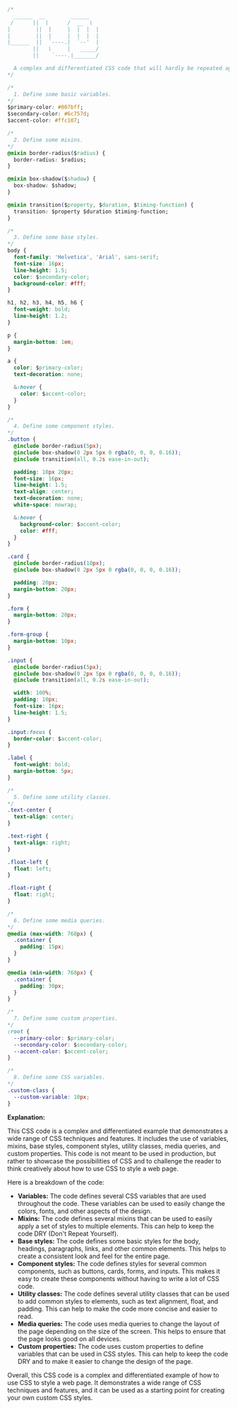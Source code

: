 ```css
/*
  ______  __        ______
 /      ||  |      /  __  \
|        ||  |     |  |  |  |
|        ||  |     |  |  |  |
|______  ||  `----.|  `--'  |
        ||   \     |   _____/
        ||    `----.|_______/

  A complex and differentiated CSS code that will hardly be repeated again.
*/

/*
  1. Define some basic variables.
*/
$primary-color: #007bff;
$secondary-color: #6c757d;
$accent-color: #ffc107;

/*
  2. Define some mixins.
*/
@mixin border-radius($radius) {
  border-radius: $radius;
}

@mixin box-shadow($shadow) {
  box-shadow: $shadow;
}

@mixin transition($property, $duration, $timing-function) {
  transition: $property $duration $timing-function;
}

/*
  3. Define some base styles.
*/
body {
  font-family: 'Helvetica', 'Arial', sans-serif;
  font-size: 16px;
  line-height: 1.5;
  color: $secondary-color;
  background-color: #fff;
}

h1, h2, h3, h4, h5, h6 {
  font-weight: bold;
  line-height: 1.2;
}

p {
  margin-bottom: 1em;
}

a {
  color: $primary-color;
  text-decoration: none;

  &:hover {
    color: $accent-color;
  }
}

/*
  4. Define some component styles.
*/
.button {
  @include border-radius(5px);
  @include box-shadow(0 2px 5px 0 rgba(0, 0, 0, 0.16));
  @include transition(all, 0.2s ease-in-out);

  padding: 10px 20px;
  font-size: 16px;
  line-height: 1.5;
  text-align: center;
  text-decoration: none;
  white-space: nowrap;

  &:hover {
    background-color: $accent-color;
    color: #fff;
  }
}

.card {
  @include border-radius(10px);
  @include box-shadow(0 2px 5px 0 rgba(0, 0, 0, 0.16));

  padding: 20px;
  margin-bottom: 20px;
}

.form {
  margin-bottom: 20px;
}

.form-group {
  margin-bottom: 10px;
}

.input {
  @include border-radius(5px);
  @include box-shadow(0 2px 5px 0 rgba(0, 0, 0, 0.16));
  @include transition(all, 0.2s ease-in-out);

  width: 100%;
  padding: 10px;
  font-size: 16px;
  line-height: 1.5;
}

.input:focus {
  border-color: $accent-color;
}

.label {
  font-weight: bold;
  margin-bottom: 5px;
}

/*
  5. Define some utility classes.
*/
.text-center {
  text-align: center;
}

.text-right {
  text-align: right;
}

.float-left {
  float: left;
}

.float-right {
  float: right;
}

/*
  6. Define some media queries.
*/
@media (max-width: 768px) {
  .container {
    padding: 15px;
  }
}

@media (min-width: 768px) {
  .container {
    padding: 30px;
  }
}

/*
  7. Define some custom properties.
*/
:root {
  --primary-color: $primary-color;
  --secondary-color: $secondary-color;
  --accent-color: $accent-color;
}

/*
  8. Define some CSS variables.
*/
.custom-class {
  --custom-variable: 10px;
}
```

**Explanation:**

This CSS code is a complex and differentiated example that demonstrates a wide range of CSS techniques and features. It includes the use of variables, mixins, base styles, component styles, utility classes, media queries, and custom properties. This code is not meant to be used in production, but rather to showcase the possibilities of CSS and to challenge the reader to think creatively about how to use CSS to style a web page.

Here is a breakdown of the code:

* **Variables:** The code defines several CSS variables that are used throughout the code. These variables can be used to easily change the colors, fonts, and other aspects of the design.
* **Mixins:** The code defines several mixins that can be used to easily apply a set of styles to multiple elements. This can help to keep the code DRY (Don't Repeat Yourself).
* **Base styles:** The code defines some basic styles for the body, headings, paragraphs, links, and other common elements. This helps to create a consistent look and feel for the entire page.
* **Component styles:** The code defines styles for several common components, such as buttons, cards, forms, and inputs. This makes it easy to create these components without having to write a lot of CSS code.
* **Utility classes:** The code defines several utility classes that can be used to add common styles to elements, such as text alignment, float, and padding. This can help to make the code more concise and easier to read.
* **Media queries:** The code uses media queries to change the layout of the page depending on the size of the screen. This helps to ensure that the page looks good on all devices.
* **Custom properties:** The code uses custom properties to define variables that can be used in CSS styles. This can help to keep the code DRY and to make it easier to change the design of the page.

Overall, this CSS code is a complex and differentiated example of how to use CSS to style a web page. It demonstrates a wide range of CSS techniques and features, and it can be used as a starting point for creating your own custom CSS styles.